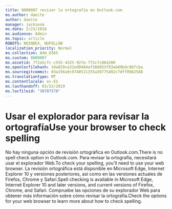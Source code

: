 ```yaml
---
title: 8000007 revisar la ortografía en Outlook.com
ms.author: daeite
author: daeite
manager: jackiesm
ms.date: 2/23/2018
ms.audience: Admin
ms.topic: article
ROBOTS: NOINDEX, NOFOLLOW
localization_priority: Normal
ms.collection: Adm_O365
ms.custom: 8000007
ms.assetid: 7f2a5cfc-c555-4325-927e-7f3c7c884200
ms.openlocfilehash: 3da029ce22ed0484af38d953f83eb89bdc96fcba
ms.sourcegitcommit: 03a156a9c9740521155a30775492c7dff0982588
ms.translationtype: MT
ms.contentlocale: es-ES
ms.lasthandoff: 03/22/2019
ms.locfileid: "30787578"
---
```

# <a name="use-your-browser-to-check-spelling"></a><span data-ttu-id="f04fb-102">Usar el explorador para revisar la ortografía</span><span class="sxs-lookup"><span data-stu-id="f04fb-102">Use your browser to check spelling</span></span>

<span data-ttu-id="f04fb-103">No hay ninguna opción de revisión ortográfica en Outlook.com.</span><span class="sxs-lookup"><span data-stu-id="f04fb-103">There is no spell check option in Outlook.com.</span></span> <span data-ttu-id="f04fb-104">Para revisar la ortografía, necesitará usar el explorador Web.</span><span class="sxs-lookup"><span data-stu-id="f04fb-104">To check your spelling, you'll need to use your web browser.</span></span> <span data-ttu-id="f04fb-105">La revisión ortográfica está disponible en Microsoft Edge, Internet Explorer 10 y versiones posteriores, así como en las versiones actuales de Firefox, Chrome y Safari.</span><span class="sxs-lookup"><span data-stu-id="f04fb-105">Spell checking is available in Microsoft Edge, Internet Explorer 10 and later versions, and current versions of Firefox, Chrome, and Safari.</span></span> <span data-ttu-id="f04fb-106">Compruebe las opciones de su explorador Web para obtener más información sobre cómo revisar la ortografía.</span><span class="sxs-lookup"><span data-stu-id="f04fb-106">Check the options for your web browser to learn more about how to check spelling.</span></span>
  

